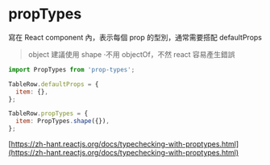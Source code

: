 # propTypes

寫在 React component 內，表示每個 prop 的型別，通常需要搭配 defaultProps

> object 建議使用 shape ·不用 objectOf，不然 react 容易產生錯誤

```javascript
import PropTypes from 'prop-types';

TableRow.defaultProps = {
  item: {},
};

TableRow.propTypes = {
  item: PropTypes.shape({}),
};
```

[https://zh-hant.reactjs.org/docs/typechecking-with-proptypes.html](https://zh-hant.reactjs.org/docs/typechecking-with-proptypes.html)

